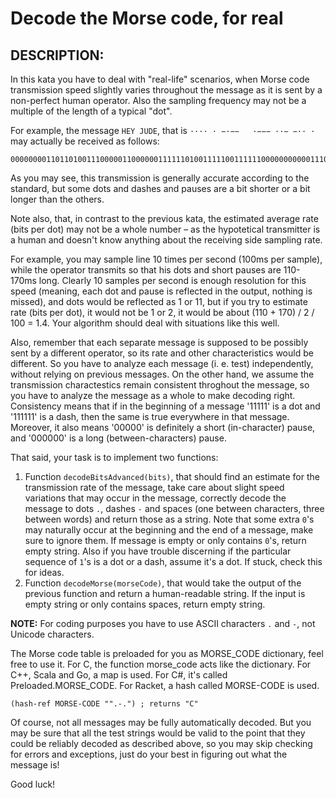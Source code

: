# Decode the Morse code, for real

## DESCRIPTION:
In this kata you have to deal with "real-life" scenarios, when Morse code transmission speed slightly varies throughout the message as it is sent by a non-perfect human operator. Also the sampling frequency may not be 
a multiple of the length of a typical "dot".  

For example, the message `HEY JUDE`, that is `···· · −·−−   ·−−− ··− −·· ·` may actually be received as follows:
```
0000000011011010011100000110000001111110100111110011111100000000000111011111111011111011111000000101100011111100000111110011101100000100000
```

As you may see, this transmission is generally accurate according to the standard, but some dots and dashes and pauses are a bit shorter or a bit longer than the others.  

Note also, that, in contrast to the previous kata, the estimated average rate (bits per dot) may not be a whole number – as the hypotetical transmitter is a human and doesn't know anything about the receiving side 
sampling rate.  

For example, you may sample line 10 times per second (100ms per sample), while the operator transmits so that his dots and short pauses are 110-170ms long. Clearly 10 samples per second is enough resolution for this 
speed (meaning, each dot and pause is reflected in the output, nothing is missed), and dots would be reflected as 1 or 11, but if you try to estimate rate (bits per dot), it would not be 1 or 2, it would be about 
(110 + 170) / 2 / 100 = 1.4. Your algorithm should deal with situations like this well.  

Also, remember that each separate message is supposed to be possibly sent by a different operator, so its rate and other characteristics would be different. So you have to analyze each message (i. e. test) independently, 
without relying on previous messages. On the other hand, we assume the transmission charactestics remain consistent throghout the message, so you have to analyze the message as a whole to make decoding right. Consistency 
means that if in the beginning of a message '11111' is a dot and '111111' is a dash, then the same is true everywhere in that message. Moreover, it also means '00000' is definitely a short (in-character) pause, and '000000' 
is a long (between-characters) pause.  

That said, your task is to implement two functions:
1. Function `decodeBitsAdvanced(bits)`, that should find an estimate for the transmission rate of the message, take care about slight speed variations that may occur in the message, correctly decode the message to dots `.`, 
dashes `-` and spaces (one between characters, three between words) and return those as a string. Note that some extra `0`'s may naturally occur at the beginning and the end of a message, make sure to ignore them. If message 
is empty or only contains `0`'s, return empty string. Also if you have trouble discerning if the particular sequence of `1`'s is a dot or a dash, assume it's a dot. If stuck, check this for ideas.
2. Function `decodeMorse(morseCode)`, that would take the output of the previous function and return a human-readable string. If the input is empty string or only contains spaces, return empty string.

**NOTE:** For coding purposes you have to use ASCII characters `.` and `-`, not Unicode characters.  

The Morse code table is preloaded for you as MORSE_CODE dictionary, feel free to use it. For C, the function morse_code acts like the dictionary. For C++, Scala and Go, a map is used. For C#, it's called Preloaded.MORSE_CODE. 
For Racket, a hash called MORSE-CODE is used.
```Racket
(hash-ref MORSE-CODE "".-.") ; returns "C"
```

Of course, not all messages may be fully automatically decoded. But you may be sure that all the test strings would be valid to the point that they could be reliably decoded as described above, so you may skip checking for 
errors and exceptions, just do your best in figuring out what the message is!  

Good luck!